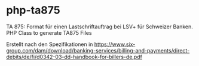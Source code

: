 # php-ta875
TA 875: Format für einen Lastschriftauftrag bei LSV+ für Schweizer Banken.  PHP Class to generate TA875 Files


Erstellt nach den Spezifikationen in https://www.six-group.com/dam/download/banking-services/billing-and-payments/direct-debits/de/fi/d0342-03-dd-handbook-for-billers-de.pdf 
